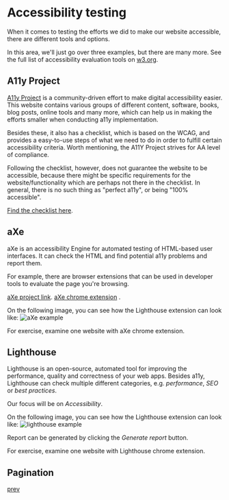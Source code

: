 # Accessibility testing

When it comes to testing the efforts we did to make our website accessible, there are different tools and options.

In this area, we'll just go over three examples, but there are many more. See the full list of accessibility evaluation
tools on [w3.org](https://www.w3.org/WAI/ER/tools/).

## A11y Project

[A11y Project](https://www.a11yproject.com/) is a community-driven effort to make digital accessibility easier. This
website contains various groups of different content, software, books, blog posts, online tools and many more, which can
help us in making the efforts smaller when conducting a11y implementation.

Besides these, it also has a checklist, which is based on the WCAG, and provides a easy-to-use steps of what we need to
do in order to fulfill certain accessibility criteria. Worth mentioning, the A11Y Project strives for AA level of
compliance.

Following the checklist, however, does not guarantee the website to be accessible, because there might be specific
requirements for the website/functionality which are perhaps not there in the checklist. In general, there is no such
thing as "perfect a11y", or being "100% accessible".

[Find the checklist here](https://www.a11yproject.com/checklist/).

## aXe

aXe is an accessibility Engine for automated testing of HTML-based user interfaces. It can check the HTML and find
potential a11y problems and report them.

For example, there are browser extensions that can be used in developer tools to evaluate the page you're browsing.

[aXe project link](https://github.com/dequelabs/axe-core).
[aXe chrome extension](https://chrome.google.com/webstore/detail/axe-devtools-web-accessib/lhdoppojpmngadmnindnejefpokejbdd)
.

On the following image, you can see how the Lighthouse extension can look like:
![aXe example](../axe.png)

For exercise, examine one website with aXe chrome extension.

## Lighthouse

Lighthouse is an open-source, automated tool for improving the performance, quality and correctness of your web apps.
Besides a11y, Lighthouse can check multiple different categories, e.g. _performance_, _SEO_ or _best practices_.

Our focus will be on _Accessibility_.

On the following image, you can see how the Lighthouse extension can look like:
![lighthouse example](../lighthouse.png)

Report can be generated by clicking the _Generate report_ button.

For exercise, examine one website with Lighthouse chrome extension.

## Pagination

[prev](../04-combobox/readme.md)